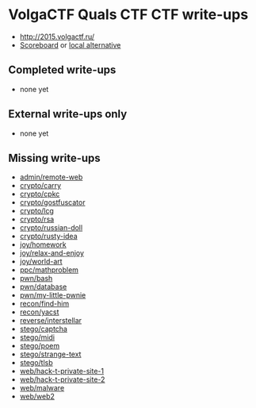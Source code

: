 # VolgaCTF Quals CTF CTF write-ups

* <http://2015.volgactf.ru/>
* [Scoreboard](http://2015.volgactf.ru/scoreboard) or [local alternative](score.txt)

## Completed write-ups

* none yet

## External write-ups only

* none yet

## Missing write-ups

* [admin/remote-web](admin/remote-web)
* [crypto/carry](crypto/carry)
* [crypto/cpkc](crypto/cpkc)
* [crypto/gostfuscator](crypto/gostfuscator)
* [crypto/lcg](crypto/lcg)
* [crypto/rsa](crypto/rsa)
* [crypto/russian-doll](crypto/russian-doll)
* [crypto/rusty-idea](crypto/rusty-idea)
* [joy/homework](joy/homework)
* [joy/relax-and-enjoy](joy/relax-and-enjoy)
* [joy/world-art](joy/world-art)
* [ppc/mathproblem](ppc/mathproblem)
* [pwn/bash](pwn/bash)
* [pwn/database](pwn/database)
* [pwn/my-little-pwnie](pwn/my-little-pwnie)
* [recon/find-him](recon/find-him)
* [recon/yacst](recon/yacst)
* [reverse/interstellar](reverse/interstellar)
* [stego/captcha](stego/captcha)
* [stego/midi](stego/midi)
* [stego/poem](stego/poem)
* [stego/strange-text](stego/strange-text)
* [stego/tlsb](stego/tlsb)
* [web/hack-t-private-site-1](web/hack-t-private-site-1)
* [web/hack-t-private-site-2](web/hack-t-private-site-2)
* [web/malware](web/malware)
* [web/web2](web/web2)
